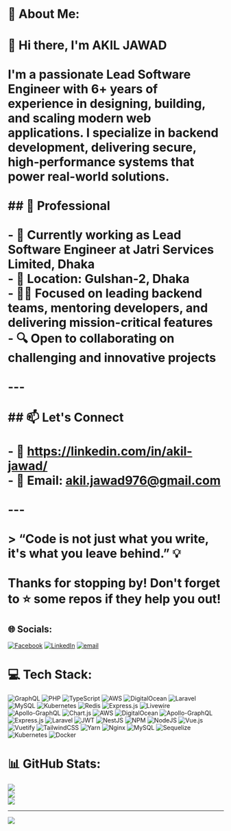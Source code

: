 # 💫 About Me:
# 👋 Hi there, I'm AKIL JAWAD<br><br>I'm a passionate **Lead Software Engineer** with 6+ years of experience in designing, building, and scaling modern web applications. I specialize in **backend development**, delivering secure, high-performance systems that power real-world solutions.<br><br>## 💼 Professional<br><br>- 🏢 Currently working as **Lead Software Engineer at Jatri Services Limited**, Dhaka<br>- 📍 Location: Gulshan-2, Dhaka<br>- 👨‍💻 Focused on leading backend teams, mentoring developers, and delivering mission-critical features<br>- 🔍 Open to collaborating on challenging and innovative projects<br><br>---<br><br>## 📫 Let's Connect<br><br>- 💼 https://linkedin.com/in/akil-jawad/<br>- 📧 Email: akil.jawad976@gmail.com<br><br>---<br><br>> “Code is not just what you write, it's what you leave behind.” 💡<br><br>Thanks for stopping by! Don't forget to ⭐ some repos if they help you out!<br>


## 🌐 Socials:
[![Facebook](https://img.shields.io/badge/Facebook-%231877F2.svg?logo=Facebook&logoColor=white)](https://www.facebook.com/akiljawad10/) [![LinkedIn](https://img.shields.io/badge/LinkedIn-%230077B5.svg?logo=linkedin&logoColor=white)](https://www.linkedin.com/in/akil-jawad/) [![email](https://img.shields.io/badge/Email-D14836?logo=gmail&logoColor=white)](mailto:akil.jawad976@gmail.com) 

# 💻 Tech Stack:
![GraphQL](https://img.shields.io/badge/-GraphQL-E10098?style=for-the-badge&logo=graphql&logoColor=white) ![PHP](https://img.shields.io/badge/php-%23777BB4.svg?style=for-the-badge&logo=php&logoColor=white) ![TypeScript](https://img.shields.io/badge/typescript-%23007ACC.svg?style=for-the-badge&logo=typescript&logoColor=white) ![AWS](https://img.shields.io/badge/AWS-%23FF9900.svg?style=for-the-badge&logo=amazon-aws&logoColor=white) ![DigitalOcean](https://img.shields.io/badge/DigitalOcean-%230167ff.svg?style=for-the-badge&logo=digitalOcean&logoColor=white) ![Laravel](https://img.shields.io/badge/laravel-%23FF2D20.svg?style=for-the-badge&logo=laravel&logoColor=white) ![MySQL](https://img.shields.io/badge/mysql-4479A1.svg?style=for-the-badge&logo=mysql&logoColor=white) ![Kubernetes](https://img.shields.io/badge/kubernetes-%23326ce5.svg?style=for-the-badge&logo=kubernetes&logoColor=white) ![Redis](https://img.shields.io/badge/redis-%23DD0031.svg?style=for-the-badge&logo=redis&logoColor=white) ![Express.js](https://img.shields.io/badge/express.js-%23404d59.svg?style=for-the-badge&logo=express&logoColor=%2361DAFB) ![Livewire](https://img.shields.io/badge/livewire-%234e56a6.svg?style=for-the-badge&logo=livewire&logoColor=white) ![Apollo-GraphQL](https://img.shields.io/badge/-ApolloGraphQL-311C87?style=for-the-badge&logo=apollo-graphql) ![Chart.js](https://img.shields.io/badge/chart.js-F5788D.svg?style=for-the-badge&logo=chart.js&logoColor=white) ![AWS](https://img.shields.io/badge/AWS-%23FF9900.svg?style=for-the-badge&logo=amazon-aws&logoColor=white) ![DigitalOcean](https://img.shields.io/badge/DigitalOcean-%230167ff.svg?style=for-the-badge&logo=digitalOcean&logoColor=white) ![Apollo-GraphQL](https://img.shields.io/badge/-ApolloGraphQL-311C87?style=for-the-badge&logo=apollo-graphql) ![Express.js](https://img.shields.io/badge/express.js-%23404d59.svg?style=for-the-badge&logo=express&logoColor=%2361DAFB) ![Laravel](https://img.shields.io/badge/laravel-%23FF2D20.svg?style=for-the-badge&logo=laravel&logoColor=white) ![JWT](https://img.shields.io/badge/JWT-black?style=for-the-badge&logo=JSON%20web%20tokens) ![NestJS](https://img.shields.io/badge/nestjs-%23E0234E.svg?style=for-the-badge&logo=nestjs&logoColor=white) ![NPM](https://img.shields.io/badge/NPM-%23CB3837.svg?style=for-the-badge&logo=npm&logoColor=white) ![NodeJS](https://img.shields.io/badge/node.js-6DA55F?style=for-the-badge&logo=node.js&logoColor=white) ![Vue.js](https://img.shields.io/badge/vue.js-%2335495e.svg?style=for-the-badge&logo=vuedotjs&logoColor=%234FC08D) ![Vuetify](https://img.shields.io/badge/Vuetify-1867C0?style=for-the-badge&logo=vuetify&logoColor=AEDDFF) ![TailwindCSS](https://img.shields.io/badge/tailwindcss-%2338B2AC.svg?style=for-the-badge&logo=tailwind-css&logoColor=white) ![Yarn](https://img.shields.io/badge/yarn-%232C8EBB.svg?style=for-the-badge&logo=yarn&logoColor=white) ![Nginx](https://img.shields.io/badge/nginx-%23009639.svg?style=for-the-badge&logo=nginx&logoColor=white) ![MySQL](https://img.shields.io/badge/mysql-4479A1.svg?style=for-the-badge&logo=mysql&logoColor=white) ![Sequelize](https://img.shields.io/badge/Sequelize-52B0E7?style=for-the-badge&logo=Sequelize&logoColor=white) ![Kubernetes](https://img.shields.io/badge/kubernetes-%23326ce5.svg?style=for-the-badge&logo=kubernetes&logoColor=white) ![Docker](https://img.shields.io/badge/docker-%230db7ed.svg?style=for-the-badge&logo=docker&logoColor=white)
# 📊 GitHub Stats:
![](https://github-readme-stats.vercel.app/api?username=akiljawad&theme=dark&hide_border=false&include_all_commits=true&count_private=true)<br/>
![](https://nirzak-streak-stats.vercel.app/?user=akiljawad&theme=dark&hide_border=false)<br/>
![](https://github-readme-stats.vercel.app/api/top-langs/?username=akiljawad&theme=dark&hide_border=false&include_all_commits=true&count_private=true&layout=compact)

---
[![](https://visitcount.itsvg.in/api?id=akiljawad&icon=0&color=0)](https://visitcount.itsvg.in)

<!-- Proudly created with GPRM ( https://gprm.itsvg.in ) -->
